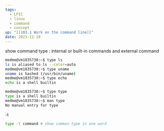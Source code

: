 ```yaml
---
tags:
  - LPIC
  - linux
  - command
  - concept
up: "[[103.1 Work on the command line]]"
date: 2023-11-18
---
```

show command type : internal or built-in commands and external command

```bash
medme@vm1835730:~$ type ls
ls is aliased to ls --color=auto
medme@vm1835730:~$ type uname
uname is hashed (/usr/bin/uname)
medme@vm1835730:~$ type echo
echo is a shell builtin

medme@vm1835730:~$ type type
type is a shell builtin
medme@vm1835730:~$ man type
No manual entry for type
```
-t
```bash
type -t command # show comman type in one word
```